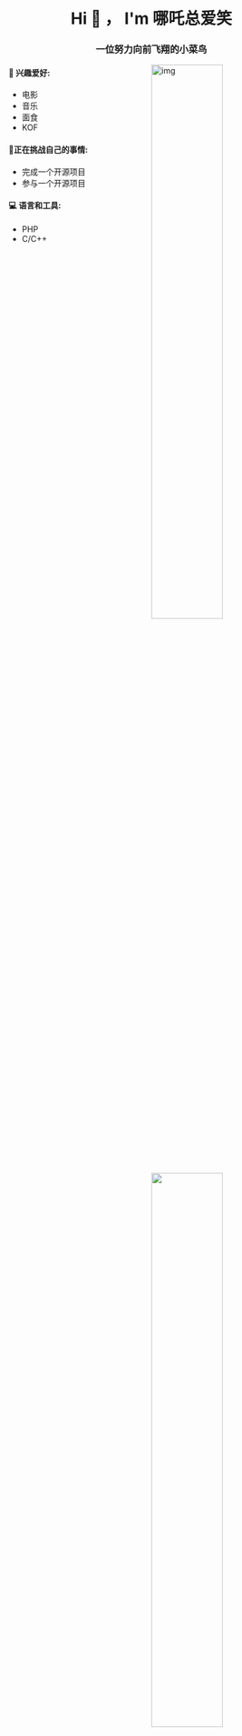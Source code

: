 <h1 align="center">Hi 👋 ， I'm 哪吒总爱笑</h1> <h3 align="center">一位努力向前飞翔的小菜鸟</h3> 

<img align="right" alt="img" src="https://picdm.sunbangyan.cn/2023/10/12/r0bq7a.jpg" width="50%" height="auto" />


#### 🌱 兴趣爱好: 

- 电影
- 音乐
- 面食
- KOF

#### :muscle:正在挑战自己的事情:

- 完成一个开源项目
- 参与一个开源项目

#### :computer: 语言和工具: 

<p>
	<img width="50%" align="right" src="https://github-readme-stats.vercel.app/api?username=SanTaiZi-NeZha" />

- PHP
- C/C++
